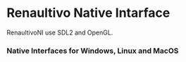 # Renaultivo Native Intarface

RenaultivoNI use SDL2 and OpenGL.

### Native Interfaces for Windows, Linux and MacOS
